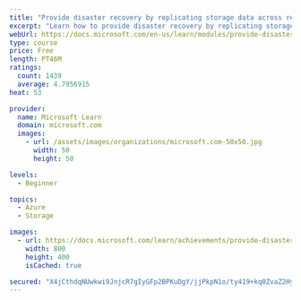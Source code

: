 ```yaml
---
title: "Provide disaster recovery by replicating storage data across regions and failing over to secondary location"
excerpt: "Learn how to provide disaster recovery by replicating storage data across regions and failing over to secondary location."
webUrl: https://docs.microsoft.com/en-us/learn/modules/provide-disaster-recovery-replicate-storage-data/
type: course
price: Free
length: PT46M
ratings:
  count: 1439
  average: 4.7956915
heat: 53

provider:
  name: Microsoft Learn
  domain: microsoft.com
  images:
    - url: /assets/images/organizations/microsoft.com-50x50.jpg
      width: 50
      height: 50

levels:
  - Beginner

topics:
  - Azure
  - Storage

images:
  - url: https://docs.microsoft.com/learn/achievements/provide-disaster-recovery-replicate-storage-data-social.png
    width: 800
    height: 400
    isCached: true

secured: "X4jCthdqNUwkwi9JnjcR7gIyGFp2BPKuDgY/jjPkpN1o/ty419+kq0ZvaZ2HyMaiRcNukSTQ5+o80pIQ/XMLmG3aOhN27bvn6I8jQEMYwM4KbePJRM73LAlea3ioC2+nnjBz2kQoaVDR4PQDoVoCerZbHT3dkuycX2bL/MxD4RFU5vpChK32Fta+pEDttmXhyOuIH7PvThNZ+Hiqi242c3jBrI0OmouLNK3O055w7eR81ANxotCtdKrRRz1azhaYF/2SFJPuvrz9DJpbuA3FGvpZb2xhFI4TYca1S8OOs6vA0pV6jhMDNHbwMKdyLVVMQ4r/NFc+78CgsP6evg2K3X7IWQKFeVRCHMcfBa8THZnI0C1JNmIu60ujuPW8UD7FjPbjBjr4zAaNIwDAhdFybdEmoWKh6E21CMIyhI/7f14=;4E9qXxrjjyIFlCVGMljd7Q=="
---
```


